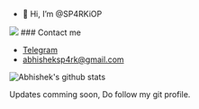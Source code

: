 - 👋 Hi, I’m @SP4RKiOP
<img src="https://visitor-badge.laobi.icu/badge?page_id=SP4RKiOP" />
### Contact me

- [Telegram](https://t.me/foodie69)
- <abhisheksp4rk@gmail.com>

![Abhishek's github stats](https://github-readme-stats-xi-nine.vercel.app/api?username=SP4RKiOP&show_icons=true&theme=highcontrast&count_private=true)


Updates comming soon, Do follow my git profile.
